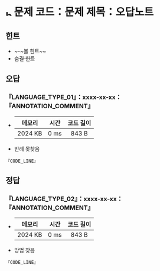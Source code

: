 # <img alt="b1" src="https://d2gd6pc034wcta.cloudfront.net/tier/5.svg" width="16" /> 문제 코드：문제 제목：오답노트

## 힌트

- ~-~볼 힌트~~
- ~~숨길 힌트~~

## 오답

### 『LANGUAGE_TYPE_01』：xxxx-xx-xx：『ANNOTATION_COMMENT』

- | 메모리  | 시간 | 코드 길이 |
  | :-----: | :--: | :-------: |
  | 2024 KB | 0 ms |   843 B   |

- 반례 못찾음

```『LANGUAGE_TYPE_01』
『CODE_LINE』
```

## 정답

### 『LANGUAGE_TYPE_02』：xxxx-xx-xx：『ANNOTATION_COMMENT』

- | 메모리  | 시간 | 코드 길이 |
  | :-----: | :--: | :-------: |
  | 2024 KB | 0 ms |   843 B   |

- 방법 찾음

```『LANGUAGE_TYPE_02』
『CODE_LINE』
```

